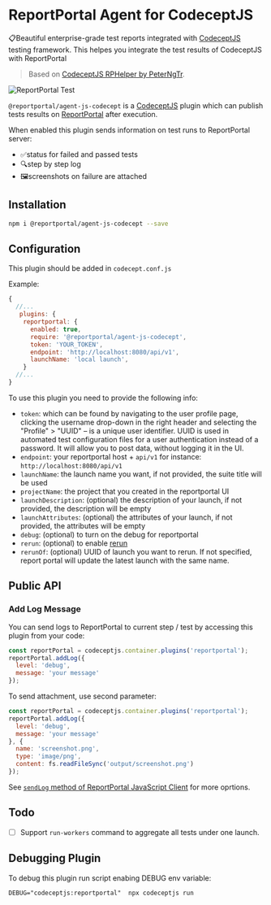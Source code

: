# ReportPortal Agent for CodeceptJS

📋Beautiful enterprise-grade test reports integrated with [CodeceptJS](https://codecept.io) testing framework.
This helpes you integrate the test results of CodeceptJS with ReportPortal

> Based on [CodeceptJS RPHelper by PeterNgTr](https://github.com/PeterNgTr/codeceptjs-rphelper).

![ReportPortal Test](https://i.ibb.co/Qm52G0n/Screenshot-2019-04-11-at-15-57-40.png)

`@reportportal/agent-js-codecept` is a [CodeceptJS](https://codecept.io/) plugin which can publish tests results on [ReportPortal](https://reportportal.io/) after execution.

When enabled this plugin sends information on test runs to ReportPortal server:

* ✅status for failed and passed tests
* 🔍step by step log
* 🖼screenshots on failure are attached

## Installation

```sh
npm i @reportportal/agent-js-codecept --save
```

## Configuration

This plugin should be added in `codecept.conf.js`

Example:

```js
{
  //...
   plugins: {
    reportportal: {
      enabled: true,
      require: '@reportportal/agent-js-codecept',
      token: 'YOUR_TOKEN',
      endpoint: 'http://localhost:8080/api/v1',
      launchName: 'local launch',
    }
  //...
}
```

To use this plugin you need to provide the following info:

- `token`: which can be found by navigating to the user profile page, clicking the username drop-down in the right header and selecting the "Profile" > "UUID" – is a unique user identifier. UUID is used in automated test configuration files for a user authentication instead of a password. It will allow you to post data, without logging it in the UI.
- `endpoint`: your reportportal host + `api/v1` for instance: `http://localhost:8080/api/v1`
- `launchName`: the launch name you want, if not provided, the suite title will be used
- `projectName`: the project that you created in the reportportal UI
- `launchDescription`: (optional) the description of your launch, if not provided, the description will be empty
- `launchAttributes`: (optional) the attributes of your launch, if not provided, the attributes will be empty
- `debug`: (optional) to turn on the debug for reportportal
- `rerun`: (optional) to enable [rerun](https://github.com/reportportal/documentation/blob/master/src/md/src/DevGuides/rerun.md)
- `rerunOf`: (optional) UUID of launch you want to rerun. If not specified, report portal will update the latest launch with the same name.

## Public API

### Add Log Message

You can send logs to ReportPortal to current step / test by accessing this plugin from your code:

```js
const reportPortal = codeceptjs.container.plugins('reportportal');
reportPortal.addLog({
  level: 'debug',
  message: 'your message'
});
```

To send attachment, use second parameter:

```js
const reportPortal = codeceptjs.container.plugins('reportportal');
reportPortal.addLog({
  level: 'debug',
  message: 'your message'
}, {
  name: 'screenshot.png',
  type: 'image/png',
  content: fs.readFileSync('output/screenshot.png')
});
```

See [`sendLog` method of ReportPortal JavaScript Client](https://github.com/reportportal/client-javascript#sendlog) for more oprtions.

## Todo

- [ ] Support `run-workers` command to aggregate all tests under one launch.

## Debugging Plugin

To debug this plugin run script enabing DEBUG env variable:

```
DEBUG="codeceptjs:reportportal"  npx codeceptjs run
```